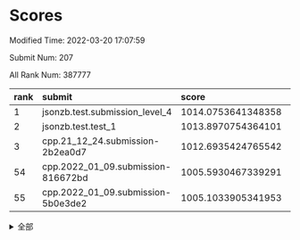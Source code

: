 # Scores

Modified Time: 2022-03-20 17:07:59

Submit Num: 207

All Rank Num: 387777

| rank |               submit               |       score        |       sigma        | pk_num |
| :--- | :--------------------------------- | :----------------- | :----------------- | :----- |
| 1    | jsonzb.test.submission_level_4     | 1014.0753641348358 | 0.8075389782965933 | 7491   |
| 2    | jsonzb.test.test_1                 | 1013.8970754364101 | 0.8329125933483408 | 7493   |
| 3    | cpp.21_12_24.submission-2b2ea0d7   | 1012.6935424765542 | 0.8017039954518864 | 7494   |
| 54   | cpp.2022_01_09.submission-816672bd | 1005.5930467339291 | 0.7422635056395922 | 7493   |
| 55   | cpp.2022_01_09.submission-5b0e3de2 | 1005.1033905341953 | 0.7269522731591965 | 7497   |


<details>
<summary>全部</summary>

| rank |                 submit                 |       score        |       sigma        | pk_num |
| :--- | :------------------------------------- | :----------------- | :----------------- | :----- |
| 1    | jsonzb.test.submission_level_4         | 1014.0753641348358 | 0.8075389782965933 | 7491   |
| 2    | jsonzb.test.test_1                     | 1013.8970754364101 | 0.8329125933483408 | 7493   |
| 3    | cpp.21_12_24.submission-2b2ea0d7       | 1012.6935424765542 | 0.8017039954518864 | 7494   |
| 4    | gobigger.level_3.submission_level_3_20 | 1011.6337770079112 | 0.7881295686473762 | 7491   |
| 5    | gobigger.level_3.submission_level_3_2  | 1011.5042234566595 | 0.7822388258191003 | 7494   |
| 6    | gobigger.level_3.submission_level_3_44 | 1011.3315956357694 | 0.7700979747638935 | 7494   |
| 7    | gobigger.level_3.submission_level_3_31 | 1011.211302025505  | 0.770351140552887  | 7496   |
| 8    | gobigger.level_3.submission_level_3_6  | 1011.1525348162324 | 0.7812561309105445 | 7494   |
| 9    | gobigger.level_3.submission_level_3_12 | 1010.9474202096128 | 0.802877921472328  | 7484   |
| 10   | gobigger.level_3.submission_level_3_36 | 1010.8869384882067 | 0.7817499693090415 | 7492   |
| 11   | gobigger.level_3.submission_level_3_13 | 1010.8396262904957 | 0.7747326664381485 | 7495   |
| 12   | gobigger.level_3.submission_level_3_9  | 1010.6991664368948 | 0.7819915218121436 | 7495   |
| 13   | gobigger.level_3.submission_level_3_14 | 1010.6940679184947 | 0.7613599541792293 | 7495   |
| 14   | gobigger.level_3.submission_level_3_21 | 1010.6688504707724 | 0.7735980486653263 | 7494   |
| 15   | gobigger.level_3.submission_level_3_47 | 1010.599473514996  | 0.7408512307722441 | 7487   |
| 16   | gobigger.level_3.submission_level_3_37 | 1010.5849815264567 | 0.7561157465356217 | 7494   |
| 17   | gobigger.level_3.submission_level_3_33 | 1010.573669076086  | 0.7503813197327006 | 7491   |
| 18   | gobigger.level_3.submission_level_3_0  | 1010.4947788619406 | 0.7717324792180659 | 7495   |
| 19   | gobigger.level_3.submission_level_3_10 | 1010.3965575202129 | 0.7706388757751806 | 7500   |
| 20   | gobigger.level_3.submission_level_3_45 | 1010.3818863552351 | 0.7792855366029656 | 7497   |
| 21   | gobigger.level_3.submission_level_3_35 | 1010.265986215227  | 0.7695980648621993 | 7493   |
| 22   | gobigger.level_3.submission_level_3_28 | 1010.1366721777368 | 0.7574500286124333 | 7491   |
| 23   | gobigger.level_3.submission_level_3_5  | 1010.0667841309727 | 0.7676473203634042 | 7494   |
| 24   | gobigger.level_3.submission_level_3_25 | 1010.0628059340695 | 0.7848191806451544 | 7493   |
| 25   | gobigger.level_3.submission_level_3_22 | 1009.9842915857068 | 0.7421051710606266 | 7495   |
| 26   | gobigger.level_3.submission_level_3_30 | 1009.9374546733168 | 0.7599834960111559 | 7495   |
| 27   | gobigger.level_3.submission_level_3_1  | 1009.8491605510033 | 0.7503534075761009 | 7491   |
| 28   | gobigger.level_3.submission_level_3_4  | 1009.8384567921978 | 0.7534334196112702 | 7492   |
| 29   | gobigger.level_3.submission_level_3_16 | 1009.829793947839  | 0.742975965687519  | 7489   |
| 30   | gobigger.level_3.submission_level_3_3  | 1009.8026923406326 | 0.7617844019182014 | 7495   |
| 31   | gobigger.level_3.submission_level_3_24 | 1009.7549909857693 | 0.7448997036043353 | 7497   |
| 32   | gobigger.level_3.submission_level_3_42 | 1009.7538443334304 | 0.7477370159411914 | 7495   |
| 33   | gobigger.level_3.submission_level_3_18 | 1009.7442401742228 | 0.7512587597866435 | 7492   |
| 34   | gobigger.level_3.submission_level_3_15 | 1009.6885862436587 | 0.7641579031416945 | 7491   |
| 35   | gobigger.level_3.submission_level_3_49 | 1009.5631027614876 | 0.7665917654094974 | 7497   |
| 36   | gobigger.level_3.submission_level_3_40 | 1009.526560296004  | 0.7610653625303554 | 7495   |
| 37   | gobigger.level_3.submission_level_3_17 | 1009.4658349149217 | 0.7461263081236699 | 7498   |
| 38   | gobigger.level_3.submission_level_3_46 | 1009.4160190262616 | 0.7596375216523784 | 7492   |
| 39   | gobigger.level_3.submission_level_3_34 | 1009.3662612296495 | 0.7580942118291956 | 7497   |
| 40   | gobigger.level_3.submission_level_3_39 | 1009.2740724616889 | 0.76337781393398   | 7491   |
| 41   | gobigger.level_3.submission_level_3_43 | 1009.2487516081904 | 0.7474893467075671 | 7488   |
| 42   | gobigger.level_3.submission_level_3_23 | 1009.2187872968707 | 0.7511260564389546 | 7488   |
| 43   | gobigger.level_3.submission_level_3_7  | 1009.1459628292216 | 0.7672078382946357 | 7493   |
| 44   | gobigger.level_3.submission_level_3_38 | 1009.1366927132797 | 0.7549448587082843 | 7498   |
| 45   | gobigger.level_3.submission_level_3_27 | 1009.117376238308  | 0.7535576372359816 | 7495   |
| 46   | gobigger.level_3.submission_level_3_29 | 1008.9902633084347 | 0.7550216407359421 | 7490   |
| 47   | gobigger.level_3.submission_level_3_32 | 1008.9447698973466 | 0.7476900798130461 | 7493   |
| 48   | gobigger.level_3.submission_level_3_41 | 1008.6078278940117 | 0.7400416515155722 | 7493   |
| 49   | gobigger.level_3.submission_level_3_11 | 1008.6037439275764 | 0.7383823935724281 | 7490   |
| 50   | gobigger.level_3.submission_level_3_8  | 1008.4787439734577 | 0.7537537581430844 | 7489   |
| 51   | gobigger.level_3.submission_level_3_26 | 1008.3888003545025 | 0.7484515934436679 | 7492   |
| 52   | gobigger.level_3.submission_level_3_19 | 1008.1176824688032 | 0.7445819816899418 | 7492   |
| 53   | gobigger.level_3.submission_level_3_48 | 1008.0498417499448 | 0.7527729345477668 | 7494   |
| 54   | cpp.2022_01_09.submission-816672bd     | 1005.5930467339291 | 0.7422635056395922 | 7493   |
| 55   | cpp.2022_01_09.submission-5b0e3de2     | 1005.1033905341953 | 0.7269522731591965 | 7497   |
| 56   | gobigger.level_1.submission_level_1_19 | 1004.5857764388221 | 0.7197037864399551 | 7498   |
| 57   | gobigger.level_1.submission_level_1_25 | 1004.5166756116781 | 0.7173979610069531 | 7498   |
| 58   | gobigger.level_1.submission_level_1_22 | 1004.4957051542601 | 0.7197981987280562 | 7492   |
| 59   | gobigger.level_1.submission_level_1_45 | 1004.4924849071141 | 0.7149565524058699 | 7485   |
| 60   | gobigger.level_1.submission_level_1_35 | 1004.4650518724033 | 0.7217444551039366 | 7493   |
| 61   | gobigger.level_1.submission_level_1_14 | 1004.3467688149611 | 0.7397054407843281 | 7498   |
| 62   | gobigger.level_1.submission_level_1_40 | 1004.1475804015986 | 0.7125647510278801 | 7496   |
| 63   | gobigger.level_1.submission_level_1_18 | 1004.0427449296222 | 0.7201696728886847 | 7496   |
| 64   | gobigger.level_1.submission_level_1_15 | 1004.0005088261307 | 0.7186545699253141 | 7489   |
| 65   | gobigger.level_1.submission_level_1_31 | 1003.9419189361204 | 0.7155447302710608 | 7496   |
| 66   | gobigger.level_1.submission_level_1_4  | 1003.8850219435088 | 0.7272254452215321 | 7490   |
| 67   | gobigger.level_1.submission_level_1_11 | 1003.8444249646826 | 0.7215351370192642 | 7496   |
| 68   | gobigger.level_1.submission_level_1_1  | 1003.8381792190642 | 0.7228955420389163 | 7489   |
| 69   | gobigger.level_1.submission_level_1_46 | 1003.8374896592214 | 0.7137601678936144 | 7491   |
| 70   | gobigger.level_1.submission_level_1_47 | 1003.8209507573821 | 0.7093699660971167 | 7495   |
| 71   | gobigger.level_1.submission_level_1_6  | 1003.7994863991922 | 0.7226508544995834 | 7495   |
| 72   | gobigger.level_1.submission_level_1_8  | 1003.7485722560479 | 0.7185789438716734 | 7493   |
| 73   | gobigger.level_1.submission_level_1_17 | 1003.5318465614542 | 0.7191998624697225 | 7488   |
| 74   | gobigger.level_1.submission_level_1_12 | 1003.5308947935875 | 0.7058418028883338 | 7492   |
| 75   | gobigger.level_1.submission_level_1_28 | 1003.5094998872902 | 0.7201715986531189 | 7502   |
| 76   | gobigger.level_1.submission_level_1_26 | 1003.4983210403647 | 0.7108031113121492 | 7487   |
| 77   | gobigger.level_1.submission_level_1_36 | 1003.402495929768  | 0.7234769181973535 | 7495   |
| 78   | gobigger.level_1.submission_level_1_38 | 1003.4021266751356 | 0.7274118226989086 | 7487   |
| 79   | gobigger.level_1.submission_level_1_2  | 1003.3801402730467 | 0.7142296503396243 | 7490   |
| 80   | gobigger.level_1.submission_level_1_23 | 1003.3743238615299 | 0.7138909618314665 | 7488   |
| 81   | gobigger.level_1.submission_level_1_32 | 1003.3500182275357 | 0.725077888388444  | 7494   |
| 82   | gobigger.level_1.submission_level_1_24 | 1003.3034549679686 | 0.7155411136101829 | 7492   |
| 83   | gobigger.level_1.submission_level_1_43 | 1003.2674168851296 | 0.7154006686488921 | 7493   |
| 84   | gobigger.level_1.submission_level_1_42 | 1003.2545649865489 | 0.7130799201094055 | 7494   |
| 85   | gobigger.level_1.submission_level_1_5  | 1003.2466903370864 | 0.7243191437426793 | 7488   |
| 86   | gobigger.level_1.submission_level_1_3  | 1003.2327886793986 | 0.7251333891538934 | 7492   |
| 87   | gobigger.level_1.submission_level_1_20 | 1003.1735189033949 | 0.7055901099004925 | 7497   |
| 88   | gobigger.level_1.submission_level_1_16 | 1003.1383862304228 | 0.7154060963552354 | 7491   |
| 89   | gobigger.level_1.submission_level_1_29 | 1003.0491870768726 | 0.7171983547147714 | 7499   |
| 90   | gobigger.level_1.submission_level_1_27 | 1003.028374276964  | 0.7176486840847809 | 7496   |
| 91   | gobigger.level_1.submission_level_1_37 | 1002.9288950646694 | 0.7059135847770391 | 7493   |
| 92   | gobigger.level_1.submission_level_1_0  | 1002.8918792232096 | 0.702505699668783  | 7489   |
| 93   | gobigger.level_1.submission_level_1_49 | 1002.84260535842   | 0.7237421598956643 | 7494   |
| 94   | gobigger.level_1.submission_level_1_39 | 1002.8006970567885 | 0.7213711627259294 | 7491   |
| 95   | gobigger.level_1.submission_level_1_13 | 1002.744802226388  | 0.7173298811127788 | 7493   |
| 96   | gobigger.level_1.submission_level_1_34 | 1002.6483581684412 | 0.7152815270125429 | 7492   |
| 97   | gobigger.level_1.submission_level_1_9  | 1002.6243296027963 | 0.7150318138432799 | 7492   |
| 98   | gobigger.level_1.submission_level_1_7  | 1002.3698335249647 | 0.7153853252564171 | 7494   |
| 99   | gobigger.level_1.submission_level_1_10 | 1002.2512262464536 | 0.7020468851884248 | 7495   |
| 100  | gobigger.level_1.submission_level_1_48 | 1002.1754714771894 | 0.7234025886170328 | 7494   |
| 101  | gobigger.level_1.submission_level_1_30 | 1002.1119284986705 | 0.7131154023352646 | 7495   |
| 102  | gobigger.level_1.submission_level_1_21 | 1001.8907722346789 | 0.7087223271830745 | 7491   |
| 103  | gobigger.level_1.submission_level_1_44 | 1001.7873183439752 | 0.7062251568270952 | 7492   |
| 104  | gobigger.level_1.submission_level_1_41 | 1001.4821058389001 | 0.7083716379286642 | 7499   |
| 105  | gobigger.level_1.submission_level_1_33 | 1001.4777557294271 | 0.716514909885519  | 7495   |
| 106  | gobigger.random.submission_random_9    | 997.4390645395522  | 0.7042052194011789 | 7497   |
| 107  | gobigger.random.submission_random_46   | 996.7956354346312  | 0.7150566047693285 | 7493   |
| 108  | gobigger.random.submission_random_4    | 996.7810590132384  | 0.7159182962232444 | 7497   |
| 109  | gobigger.random.submission_random_3    | 996.7768307884758  | 0.7140701579112981 | 7492   |
| 110  | gobigger.random.submission_random_30   | 996.7458975964055  | 0.6964387252024564 | 7489   |
| 111  | gobigger.random.submission_random_19   | 996.6811401004468  | 0.7030668049014386 | 7490   |
| 112  | gobigger.random.submission_random_40   | 996.6449065829688  | 0.7008875594811227 | 7494   |
| 113  | gobigger.random.submission_random_1    | 996.6347179590682  | 0.71252959090849   | 7496   |
| 114  | gobigger.random.submission_random_39   | 996.5865993582515  | 0.704426575430604  | 7493   |
| 115  | gobigger.random.submission_random_27   | 996.5092285445011  | 0.7047698993097559 | 7489   |
| 116  | gobigger.random.submission_random_13   | 996.4939505923356  | 0.7112393161614288 | 7497   |
| 117  | gobigger.random.submission_random_8    | 996.4897186350042  | 0.7215569132477179 | 7492   |
| 118  | gobigger.random.submission_random_45   | 996.4657385836175  | 0.7131655292991784 | 7493   |
| 119  | gobigger.random.submission_random_14   | 996.3814900300285  | 0.7171584658839631 | 7496   |
| 120  | gobigger.random.submission_random_21   | 996.3558655886633  | 0.7162084174741282 | 7490   |
| 121  | gobigger.random.submission_random_0    | 996.3335144454943  | 0.718075466933047  | 7495   |
| 122  | gobigger.random.submission_random_31   | 996.270857468488   | 0.718991246863854  | 7491   |
| 123  | gobigger.random.submission_random_37   | 996.2295183681764  | 0.7030995097436791 | 7496   |
| 124  | gobigger.random.submission_random_2    | 996.1830936581738  | 0.702404885709681  | 7491   |
| 125  | gobigger.random.submission_random_26   | 996.1610733112566  | 0.7078134876037175 | 7492   |
| 126  | gobigger.random.submission_random_23   | 996.1127132832701  | 0.7138073966826525 | 7495   |
| 127  | gobigger.random.submission_random_38   | 996.0795699861626  | 0.7011394015077763 | 7492   |
| 128  | gobigger.random.submission_random_28   | 996.0230827984375  | 0.7073029404527583 | 7498   |
| 129  | gobigger.random.submission_random_42   | 996.0139348449088  | 0.7091680122496012 | 7493   |
| 130  | gobigger.random.submission_random_32   | 995.9829436948608  | 0.7093654733038983 | 7496   |
| 131  | gobigger.random.submission_random_48   | 995.970922570991   | 0.7027224961504508 | 7497   |
| 132  | gobigger.random.submission_random_16   | 995.9581002131173  | 0.7034696395062273 | 7491   |
| 133  | gobigger.random.submission_random_25   | 995.9459617598767  | 0.7084013180801572 | 7493   |
| 134  | gobigger.random.submission_random_18   | 995.9268505914634  | 0.7080944795460511 | 7495   |
| 135  | gobigger.random.submission_random_12   | 995.9085386386167  | 0.7097202366186038 | 7493   |
| 136  | gobigger.random.submission_random_44   | 995.8967443872334  | 0.7054674044560183 | 7489   |
| 137  | gobigger.random.submission_random_33   | 995.8676280074734  | 0.7178736953518979 | 7489   |
| 138  | gobigger.random.submission_random_49   | 995.8444392781332  | 0.7189733735099365 | 7488   |
| 139  | gobigger.random.submission_random_11   | 995.7594916012625  | 0.7096083784773657 | 7498   |
| 140  | gobigger.random.submission_random_41   | 995.7323609819813  | 0.6990195361704578 | 7491   |
| 141  | gobigger.random.submission_random_6    | 995.6487196497811  | 0.7121983248128866 | 7490   |
| 142  | gobigger.random.submission_random_20   | 995.609102332207   | 0.7031225573083613 | 7490   |
| 143  | gobigger.random.submission_random_47   | 995.5352714158782  | 0.718001942848415  | 7499   |
| 144  | gobigger.random.submission_random_43   | 995.4691225476311  | 0.7112304584598311 | 7497   |
| 145  | gobigger.random.submission_random_34   | 995.4641846010404  | 0.7038243451617452 | 7496   |
| 146  | gobigger.random.submission_random_17   | 995.4286802847013  | 0.7181945219216612 | 7497   |
| 147  | gobigger.random.submission_random_29   | 995.4146170549828  | 0.7064975965231034 | 7493   |
| 148  | gobigger.random.submission_random_10   | 995.3987361248553  | 0.7078391486073455 | 7495   |
| 149  | gobigger.random.submission_random_36   | 995.38968888304    | 0.6963594598742227 | 7498   |
| 150  | gobigger.random.submission_random_5    | 995.3329701278764  | 0.708425464653997  | 7496   |
| 151  | gobigger.random.submission_random_7    | 995.3224014868227  | 0.7024603156404644 | 7493   |
| 152  | gobigger.random.submission_random_15   | 995.2201669907353  | 0.7087810355302149 | 7492   |
| 153  | gobigger.random.submission_random_22   | 994.814764846686   | 0.7362475542783378 | 7495   |
| 154  | gobigger.random.submission_random_35   | 994.4736694751871  | 0.7153300962151145 | 7494   |
| 155  | gobigger.level_2.submission_level_2_35 | 994.1153669469229  | 0.7437065063191356 | 7491   |
| 156  | gobigger.random.submission_random_24   | 994.0893335632097  | 0.7090157919286115 | 7489   |
| 157  | gobigger.level_2.submission_level_2_30 | 993.6325065953004  | 0.7383429786890154 | 7495   |
| 158  | gobigger.level_2.submission_level_2_16 | 993.5908738075639  | 0.7338420451731981 | 7491   |
| 159  | gobigger.level_2.submission_level_2_27 | 993.5013589326401  | 0.7231932525171763 | 7498   |
| 160  | gobigger.level_2.submission_level_2_29 | 993.3670999355495  | 0.7370428798683399 | 7494   |
| 161  | gobigger.level_2.submission_level_2_10 | 993.3524469619447  | 0.7499657015817739 | 7496   |
| 162  | gobigger.level_2.submission_level_2_37 | 993.3067832785224  | 0.7547182757997828 | 7496   |
| 163  | gobigger.level_2.submission_level_2_14 | 993.1535554997355  | 0.7371543886001936 | 7496   |
| 164  | gobigger.level_2.submission_level_2_31 | 993.1258032558445  | 0.7380583932920921 | 7493   |
| 165  | gobigger.level_2.submission_level_2_26 | 993.038503780408   | 0.7314331405784389 | 7494   |
| 166  | gobigger.level_2.submission_level_2_23 | 993.0380745790109  | 0.7371724846576609 | 7497   |
| 167  | gobigger.level_2.submission_level_2_45 | 992.9304330044662  | 0.7301350106241995 | 7495   |
| 168  | gobigger.level_2.submission_level_2_11 | 992.9066493342331  | 0.7414264229016061 | 7491   |
| 169  | gobigger.level_2.submission_level_2_47 | 992.845829187496   | 0.72038600255064   | 7493   |
| 170  | gobigger.level_2.submission_level_2_42 | 992.7390583548662  | 0.7313337167450372 | 7498   |
| 171  | gobigger.level_2.submission_level_2_32 | 992.7388802843226  | 0.7353119314637304 | 7492   |
| 172  | gobigger.level_2.submission_level_2_39 | 992.649322169208   | 0.7375585196602631 | 7486   |
| 173  | gobigger.level_2.submission_level_2_21 | 992.639106017183   | 0.7353646422699406 | 7489   |
| 174  | gobigger.level_2.submission_level_2_22 | 992.5825265832076  | 0.7276150642248109 | 7495   |
| 175  | gobigger.level_2.submission_level_2_44 | 992.5614529162544  | 0.7382500369050866 | 7496   |
| 176  | gobigger.level_2.submission_level_2_17 | 992.4567251347468  | 0.7670776751824617 | 7497   |
| 177  | gobigger.level_2.submission_level_2_18 | 992.3546485862271  | 0.7476770147432931 | 7497   |
| 178  | gobigger.level_2.submission_level_2_2  | 992.2959303712227  | 0.7380166074507697 | 7486   |
| 179  | gobigger.level_2.submission_level_2_19 | 992.2842294481505  | 0.7614435418020831 | 7494   |
| 180  | gobigger.level_2.submission_level_2_3  | 992.2758538126116  | 0.7499530023377169 | 7488   |
| 181  | gobigger.level_2.submission_level_2_40 | 992.2567650080933  | 0.7497867826656619 | 7495   |
| 182  | gobigger.level_2.submission_level_2_20 | 992.1481031784509  | 0.73131855124653   | 7498   |
| 183  | gobigger.level_2.submission_level_2_28 | 992.1045016521118  | 0.7698158493090298 | 7492   |
| 184  | gobigger.level_2.submission_level_2_46 | 992.1001462020326  | 0.7842121387347335 | 7490   |
| 185  | gobigger.level_2.submission_level_2_38 | 992.0444635089236  | 0.7404881648698269 | 7494   |
| 186  | gobigger.level_2.submission_level_2_13 | 992.0419940620526  | 0.7477568362929949 | 7493   |
| 187  | gobigger.level_2.submission_level_2_6  | 992.031699140322   | 0.748510917079742  | 7488   |
| 188  | gobigger.level_2.submission_level_2_4  | 992.0293926586149  | 0.7691579878715435 | 7490   |
| 189  | gobigger.level_2.submission_level_2_9  | 992.0046094430562  | 0.7595251847359201 | 7496   |
| 190  | gobigger.level_2.submission_level_2_5  | 991.9439913366205  | 0.7226107064207837 | 7496   |
| 191  | gobigger.level_2.submission_level_2_49 | 991.7814018600416  | 0.7328644993014105 | 7496   |
| 192  | gobigger.level_2.submission_level_2_41 | 991.7718193219412  | 0.7490869666360698 | 7491   |
| 193  | gobigger.level_2.submission_level_2_24 | 991.763790486435   | 0.7419278392756992 | 7489   |
| 194  | gobigger.level_2.submission_level_2_0  | 991.6572873425084  | 0.7472303816789014 | 7490   |
| 195  | gobigger.level_2.submission_level_2_1  | 991.6294321491196  | 0.737676678010007  | 7494   |
| 196  | gobigger.level_2.submission_level_2_43 | 991.213708551887   | 0.7672162413279662 | 7494   |
| 197  | gobigger.level_2.submission_level_2_36 | 991.1641610198401  | 0.7557919852560964 | 7495   |
| 198  | gobigger.level_2.submission_level_2_25 | 991.0708006530541  | 0.7637690289955134 | 7492   |
| 199  | gobigger.level_2.submission_level_2_15 | 990.9925828453822  | 0.7493114090318636 | 7496   |
| 200  | gobigger.level_2.submission_level_2_7  | 990.973027831751   | 0.7573759453206694 | 7497   |
| 201  | gobigger.level_2.submission_level_2_12 | 990.9568824694962  | 0.7791896935262871 | 7499   |
| 202  | gobigger.level_2.submission_level_2_34 | 990.5079637640143  | 0.7690348531288722 | 7492   |
| 203  | gobigger.level_2.submission_level_2_33 | 990.1833181116533  | 0.7893965520541737 | 7491   |
| 204  | gobigger.level_2.submission_level_2_48 | 989.9776309726439  | 0.7831597550044375 | 7492   |
| 205  | gobigger.level_2.submission_level_2_8  | 989.1060338269325  | 0.7801832700890582 | 7496   |
| 206  | gobigger.none.submission_none_0        | 976.0355248003362  | 1.4833174757398562 | 7494   |
| 207  | gobigger.none.submission_none_1        | 974.2226708700574  | 1.7011144214626739 | 7490   |

</details>